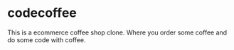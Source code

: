 # codecoffee
This is a ecommerce coffee shop clone. Where you order some coffee and do some code with coffee.
